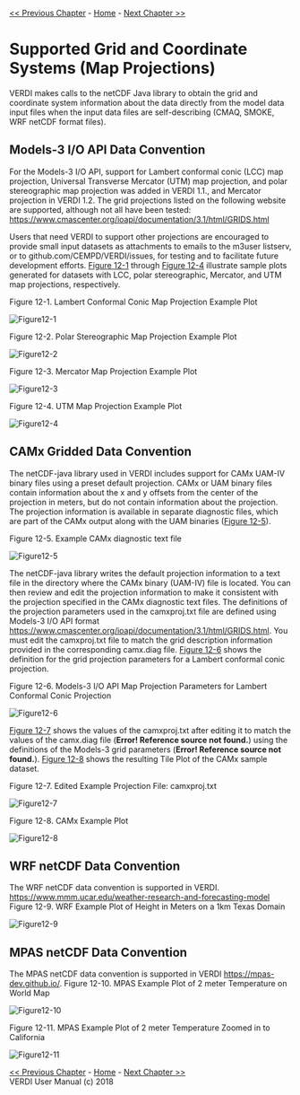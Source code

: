 <!-- BEGIN COMMENT -->
  
[<< Previous Chapter](VERDI_ch11.md) - [Home](README.md) - [Next Chapter >>](VERDI_ch13.md)

<!-- END COMMENT -->

Supported Grid and Coordinate Systems (Map Projections)
======================================

VERDI makes calls to the netCDF Java library to obtain the grid and coordinate system information about the data directly from the model data input files when the input data files are self-describing (CMAQ, SMOKE, WRF netCDF format files).

Models-3 I/O API Data Convention
----------------------

For the Models-3 I/O API, support for Lambert conformal conic (LCC) map projection, Universal Transverse Mercator (UTM) map projection, and polar stereographic map projection was added in VERDI 1.1., and Mercator projection in VERDI 1.2. The grid projections listed on the following website are supported, although not all have been tested: <https://www.cmascenter.org/ioapi/documentation/3.1/html/GRIDS.html>

Users that need VERDI to support other projections are encouraged to provide small input datasets as attachments to emails to the m3user listserv, or to github.com/CEMPD/VERDI/issues, for testing and to facilitate future development efforts. [Figure 12-1](#Figure12-1) through [Figure 12-4](#Figure12-4) illustrate sample plots generated for datasets with LCC, polar stereographic, Mercator, and UTM map projections, respectively.

<!-- BEGIN COMMENT -->

<a id=Figure12-1></a>
Figure 12-1. Lambert Conformal Conic Map Projection Example Plot<br>

<!-- END COMMENT -->

![Figure12-1](./media/image073.png)

<!-- BEGIN COMMENT -->

<a id=Figure12-2></a>
Figure 12-2. Polar Stereographic Map Projection Example Plot<br>

<!-- END COMMENT -->

![Figure12-2](./media/image074.png)

<!-- BEGIN COMMENT -->

<a id=Figure12-3></a>
Figure 12-3. Mercator Map Projection Example Plot<br>

<!-- END COMMENT -->

![Figure12-3](./media/image075.png)

<!-- BEGIN COMMENT -->

<a id=Figure12-4></a>
Figure 12-4. UTM Map Projection Example Plot<br>

<!-- END COMMENT -->

![Figure12-4](./media/image076.png)


CAMx Gridded Data Convention
--------------------------

The netCDF-java library used in VERDI includes support for CAMx UAM-IV binary files using a preset default projection. CAMx or UAM binary files contain information about the x and y offsets from the center of the projection in meters, but do not contain information about the projection. The projection information is available in separate diagnostic files, which are part of the CAMx output along with the UAM binaries ([Figure 12-5](#Figure12-5)).

<!-- BEGIN COMMENT -->

<a id=Figure12-5></a>
Figure 12-5. Example CAMx diagnostic text file<br>

<!-- END COMMENT -->

![Figure12-5](./media/image077.png)


The netCDF-java library writes the default projection information to a text file in the directory where the CAMx binary (UAM-IV) file is located. You can then review and edit the projection information to make it consistent with the projection specified in the CAMx diagnostic text files. The definitions of the projection parameters used in the camxproj.txt file are defined using Models-3 I/O API format https://www.cmascenter.org/ioapi/documentation/3.1/html/GRIDS.html. You must edit the camxproj.txt file to match the grid description information provided in the corresponding camx.diag file. [Figure 12-6](#Figure12-6) shows the definition for the grid projection parameters for a Lambert conformal conic projection.

<!-- BEGIN COMMENT -->

<a id=Figure12-6></a>
Figure 12-6. Models-3 I/O API Map Projection Parameters for Lambert Conformal Conic Projection<br>

<!-- END COMMENT -->

![Figure12-6](./media/image078.png)

[Figure 12-7](#Figure12-7) shows the values of the camxproj.txt after editing it to match the values of the camx.diag file (**Error! Reference source not found.**) using the definitions of the Models-3 grid parameters (**Error! Reference source not found.**). [Figure 12-8](#Figure12-8) shows the resulting Tile Plot of the CAMx sample dataset.

<!-- BEGIN COMMENT -->

<a id=Figure12-7></a>
Figure 12-7. Edited Example Projection File: camxproj.txt<br>

<!-- END COMMENT -->

![Figure12-7](./media/image079.png)

<!-- BEGIN COMMENT -->

<a id=Figure12-8></a>
Figure 12-8. CAMx Example Plot<br>

<!-- END COMMENT -->
![Figure12-8](./media/image080.png)

WRF netCDF Data Convention
-------------------------
The WRF netCDF data convention is supported in VERDI. https://www.mmm.ucar.edu/weather-research-and-forecasting-model
Figure 12-9. WRF Example Plot of Height in Meters on a 1km Texas Domain<br>

![Figure12-9](./media/image100.png)

MPAS netCDF Data Convention
--------------------------
The MPAS netCDF data convention is supported in VERDI https://mpas-dev.github.io/.
Figure 12-10. MPAS Example Plot of 2 meter Temperature on World Map

![Figure12-10](./media/image101.png)

Figure 12-11. MPAS Example Plot of 2 meter Temperature Zoomed in to California

![Figure12-11](./media/image102.png)


<!-- BEGIN COMMENT -->

[<< Previous Chapter](VERDI_ch11.md) - [Home](README.md) - [Next Chapter >>](VERDI_ch13.md)<br>
VERDI User Manual (c) 2018<br>

<!-- END COMMENT -->

